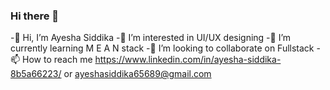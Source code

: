 ### Hi there 👋

-👋 Hi, I’m Ayesha Siddika
-👀 I’m interested in UI/UX designing
-🌱 I’m currently learning M E A N stack
-💞️ I’m looking to collaborate on Fullstack
-📫 How to reach me https://www.linkedin.com/in/ayesha-siddika-8b5a66223/ or    ayeshasiddika65689@gmail.com

